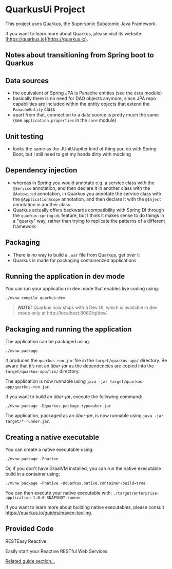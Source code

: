 QuarkusUi Project
===

This project uses Quarkus, the Supersonic Subatomic Java Framework.

If you want to learn more about Quarkus, please visit its website: [https://quarkus.io](https://quarkus.io).

Notes about transitioning from Spring boot to Quarkus
--

Data sources
---
- the equivalent of Spring JPA is Panache entities (see the `data` module)
- basically there is no need for DAO objects anymore, since JPA repo capabilities are included
within the entity objects that extend the `PanacheEntity` class
- apart from that, connection to a data source is pretty much the same (see `application.properties`
in the `core` module)

Unit testing
---
- looks the same as the JUnit/Jupiter kind of thing you do with Spring Boot, but I still need to
get my hands dirty with mocking

Dependency injection
---
- whereas in Spring you would annotate e.g. a service class with the `@Service` annotation, and then
declare it in another class with the `@Autowired` annotation, in Quarkus you annotate the service class
with the `@ApplicationScope` annotation, and then declare it with the `@Inject` annotation in another class
- Quarkus actually offers backwards compatibility with Spring DI through the `quarkus-spring-di` feature,
but I think it makes sense to do things in a "quarky" way, rather than trying to replicate the patterns
of a different framework

Packaging
---
- There is no way to build a `.war` file from Quarkus, get over it
- Quarkus is made for packaging containerized applications

Running the application in dev mode
--

You can run your application in dev mode that enables live coding using:
```shell script
./mvnw compile quarkus:dev
```

> **_NOTE:_**  Quarkus now ships with a Dev UI, which is available in dev mode only at http://localhost:8080/q/dev/.

Packaging and running the application
--

The application can be packaged using:
```shell script
./mvnw package
```
It produces the `quarkus-run.jar` file in the `target/quarkus-app/` directory.
Be aware that it’s not an _über-jar_ as the dependencies are copied into the `target/quarkus-app/lib/` directory.

The application is now runnable using `java -jar target/quarkus-app/quarkus-run.jar`.

If you want to build an _über-jar_, execute the following command:
```shell script
./mvnw package -Dquarkus.package.type=uber-jar
```

The application, packaged as an _über-jar_, is now runnable using `java -jar target/*-runner.jar`.

Creating a native executable
--

You can create a native executable using: 
```shell script
./mvnw package -Pnative
```

Or, if you don't have GraalVM installed, you can run the native executable build in a container using: 
```shell script
./mvnw package -Pnative -Dquarkus.native.container-build=true
```

You can then execute your native executable with: `./target/enterprise-application-1.0.0-SNAPSHOT-runner`

If you want to learn more about building native executables, please consult https://quarkus.io/guides/maven-tooling.

Provided Code
--

RESTEasy Reactive

Easily start your Reactive RESTful Web Services

[Related guide section...](https://quarkus.io/guides/getting-started-reactive#reactive-jax-rs-resources)
